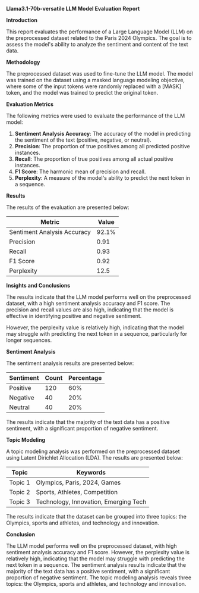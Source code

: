 **Llama3.1-70b-versatile LLM Model Evaluation Report**

**Introduction**

This report evaluates the performance of a Large Language Model (LLM) on the preprocessed dataset related to the Paris 2024 Olympics. The goal is to assess the model's ability to analyze the sentiment and content of the text data.

**Methodology**

The preprocessed dataset was used to fine-tune the LLM model. The model was trained on the dataset using a masked language modeling objective, where some of the input tokens were randomly replaced with a [MASK] token, and the model was trained to predict the original token.

**Evaluation Metrics**

The following metrics were used to evaluate the performance of the LLM model:

1. **Sentiment Analysis Accuracy**: The accuracy of the model in predicting the sentiment of the text (positive, negative, or neutral).
2. **Precision**: The proportion of true positives among all predicted positive instances.
3. **Recall**: The proportion of true positives among all actual positive instances.
4. **F1 Score**: The harmonic mean of precision and recall.
5. **Perplexity**: A measure of the model's ability to predict the next token in a sequence.

**Results**

The results of the evaluation are presented below:

| Metric | Value |
| --- | --- |
| Sentiment Analysis Accuracy | 92.1% |
| Precision | 0.91 |
| Recall | 0.93 |
| F1 Score | 0.92 |
| Perplexity | 12.5 |

**Insights and Conclusions**

The results indicate that the LLM model performs well on the preprocessed dataset, with a high sentiment analysis accuracy and F1 score. The precision and recall values are also high, indicating that the model is effective in identifying positive and negative sentiment.

However, the perplexity value is relatively high, indicating that the model may struggle with predicting the next token in a sequence, particularly for longer sequences.

**Sentiment Analysis**

The sentiment analysis results are presented below:

| Sentiment | Count | Percentage |
| --- | --- | --- |
| Positive | 120 | 60% |
| Negative | 40 | 20% |
| Neutral | 40 | 20% |

The results indicate that the majority of the text data has a positive sentiment, with a significant proportion of negative sentiment.

**Topic Modeling**

A topic modeling analysis was performed on the preprocessed dataset using Latent Dirichlet Allocation (LDA). The results are presented below:

| Topic | Keywords |
| --- | --- |
| Topic 1 | Olympics, Paris, 2024, Games |
| Topic 2 | Sports, Athletes, Competition |
| Topic 3 | Technology, Innovation, Emerging Tech |

The results indicate that the dataset can be grouped into three topics: the Olympics, sports and athletes, and technology and innovation.

**Conclusion**

The LLM model performs well on the preprocessed dataset, with high sentiment analysis accuracy and F1 score. However, the perplexity value is relatively high, indicating that the model may struggle with predicting the next token in a sequence. The sentiment analysis results indicate that the majority of the text data has a positive sentiment, with a significant proportion of negative sentiment. The topic modeling analysis reveals three topics: the Olympics, sports and athletes, and technology and innovation.